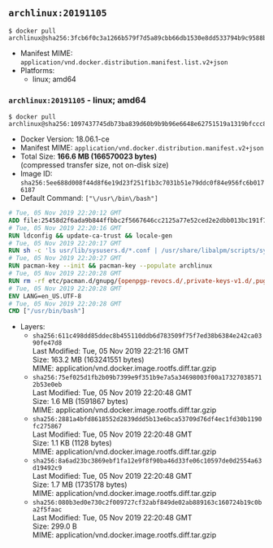 ## `archlinux:20191105`

```console
$ docker pull archlinux@sha256:3fcb6f0c3a1266b579f7d5a89cbb66db1530e8dd533794b9c9588b630255b754
```

-	Manifest MIME: `application/vnd.docker.distribution.manifest.list.v2+json`
-	Platforms:
	-	linux; amd64

### `archlinux:20191105` - linux; amd64

```console
$ docker pull archlinux@sha256:1097437745db73ba839d60b9b9b96e6648e62751519a1319bfccc849f6a3f74c
```

-	Docker Version: 18.06.1-ce
-	Manifest MIME: `application/vnd.docker.distribution.manifest.v2+json`
-	Total Size: **166.6 MB (166570023 bytes)**  
	(compressed transfer size, not on-disk size)
-	Image ID: `sha256:5ee688d008f44d8f6e19d23f251f1b3c7031b51e79ddc0f84e956fc6b0176187`
-	Default Command: `["\/usr\/bin\/bash"]`

```dockerfile
# Tue, 05 Nov 2019 22:20:12 GMT
ADD file:25458d2f6ada9b844ffbbc2f5667646cc2125a77e52ced2e2dbb013bc191f7ce in / 
# Tue, 05 Nov 2019 22:20:16 GMT
RUN ldconfig && update-ca-trust && locale-gen
# Tue, 05 Nov 2019 22:20:17 GMT
RUN sh -c 'ls usr/lib/sysusers.d/*.conf | /usr/share/libalpm/scripts/systemd-hook sysusers '
# Tue, 05 Nov 2019 22:20:27 GMT
RUN pacman-key --init && pacman-key --populate archlinux
# Tue, 05 Nov 2019 22:20:28 GMT
RUN rm -rf etc/pacman.d/gnupg/{openpgp-revocs.d/,private-keys-v1.d/,pugring.gpg~,gnupg.S.}*
# Tue, 05 Nov 2019 22:20:28 GMT
ENV LANG=en_US.UTF-8
# Tue, 05 Nov 2019 22:20:28 GMT
CMD ["/usr/bin/bash"]
```

-	Layers:
	-	`sha256:611c498dd85ddec8b455110ddb6d783509f75f7ed38b6384e242ca0390fe47d8`  
		Last Modified: Tue, 05 Nov 2019 22:21:16 GMT  
		Size: 163.2 MB (163241551 bytes)  
		MIME: application/vnd.docker.image.rootfs.diff.tar.gzip
	-	`sha256:75ef025d1fb2b09b7399e9f351b9e7a5a34698003f00a173270385712b53e0eb`  
		Last Modified: Tue, 05 Nov 2019 22:20:48 GMT  
		Size: 1.6 MB (1591867 bytes)  
		MIME: application/vnd.docker.image.rootfs.diff.tar.gzip
	-	`sha256:2881a4bfd8618552d2839ddd5b13e6bca53709d76df4ec1fd30b1190fc275867`  
		Last Modified: Tue, 05 Nov 2019 22:20:48 GMT  
		Size: 1.1 KB (1128 bytes)  
		MIME: application/vnd.docker.image.rootfs.diff.tar.gzip
	-	`sha256:8a6ad23bc3869ebf1fa12e9f8f90ba46d33fe06c10597de0d2554a63d19492c9`  
		Last Modified: Tue, 05 Nov 2019 22:20:48 GMT  
		Size: 1.7 MB (1735178 bytes)  
		MIME: application/vnd.docker.image.rootfs.diff.tar.gzip
	-	`sha256:080b3ed0e730c2f009727cf32abf849de02ab889163c160724b19c0ba2f5faac`  
		Last Modified: Tue, 05 Nov 2019 22:20:48 GMT  
		Size: 299.0 B  
		MIME: application/vnd.docker.image.rootfs.diff.tar.gzip
